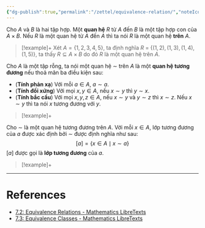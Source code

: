 ```yaml
---
{"dg-publish":true,"permalink":"/zettel/equivalence-relation/","noteIcon":"📝","created":"2024-06-30T19:11:48.444+07:00","updated":"2024-07-12T08:42:12.693+07:00"}
---
```



Cho $A$ và $B$ là hai tập hợp. Một **quan hệ** $R$ từ $A$ đến $B$ là một tập hợp con của $A \times B$. Nếu $R$ là một quan hệ từ $A$ đến $A$ thì ta nói $R$ là một quan hệ **trên** $A$.

>[!example]+
>Xét $A = \{1, 2, 3, 4, 5\}$, ta định nghĩa $R$ = $\{(1, 2), (1, 3), (1, 4), (1, 5)\}$, ta thấy $R \subseteq A \times B$ do đó $R$ là một quan hệ trên $A$.

Cho $A$ là một tập rỗng, ta nói một quan hệ $\sim$ trên $A$ là một **quan hệ tương đương** nếu thoả mãn ba điều kiện sau:
- (**Tính phản xạ**) Với mỗi $a \in A$, $a \sim a$.
- (**Tính đối xứng**) Với mọi $x, y \in A$, nếu $x \sim y$ thì $y \sim x$.
- (**Tính bắc cầu**) Với mọi $x, y, z \in A$, nếu $x \sim y$ và $y \sim z$ thì $x \sim z$.
Nếu $x \sim y$ thì ta nói $x$ tương đương với $y$.

>[!example]+

Cho $\sim$ là một quan hệ tương đương trên $A$. Với mỗi $x \in A$, lớp tương đương của $a$ được xác định bởi $\sim$ được định nghĩa như sau:
$$
[a] = \{x \in A \mid x \sim a\}
$$
$[a]$ được gọi là **lớp tương đương** của $a$.

>[!example]+

---
# References
- [7.2: Equivalence Relations - Mathematics LibreTexts](https://math.libretexts.org/Bookshelves/Mathematical_Logic_and_Proof/Book%3A_Mathematical_Reasoning__Writing_and_Proof_(Sundstrom)/07%3A_Equivalence_Relations/7.02%3A_Equivalence_Relations)
- [7.3: Equivalence Classes - Mathematics LibreTexts](https://math.libretexts.org/Bookshelves/Mathematical_Logic_and_Proof/Book%3A_Mathematical_Reasoning__Writing_and_Proof_(Sundstrom)/07%3A_Equivalence_Relations/7.03%3A_Equivalence_Classes)
